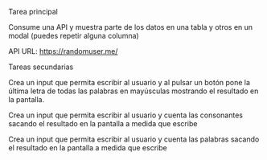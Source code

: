 Tarea principal

Consume una API y muestra parte de los datos en una tabla y otros en un modal (puedes repetir alguna columna)


API URL: https://randomuser.me/


Tareas secundarias

Crea un input que permita escribir al usuario y al pulsar un botón pone la última letra de todas las palabras en mayúsculas mostrando el resultado en la pantalla.

Crea un input que permita escribir al usuario y cuenta las consonantes sacando el resultado en la pantalla a medida que escribe

Crea un input que permita escribir al usuario y cuenta las palabras sacando el resultado en la pantalla a medida que escribe
